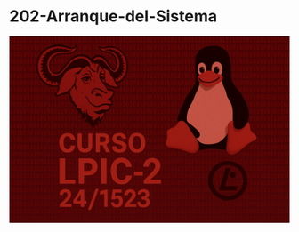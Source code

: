 # 202-Arranque-del-Sistema
![LPI Logo](../../../wallpaper/logo_LPI2.png "Logo de Linux Professional Institute")
